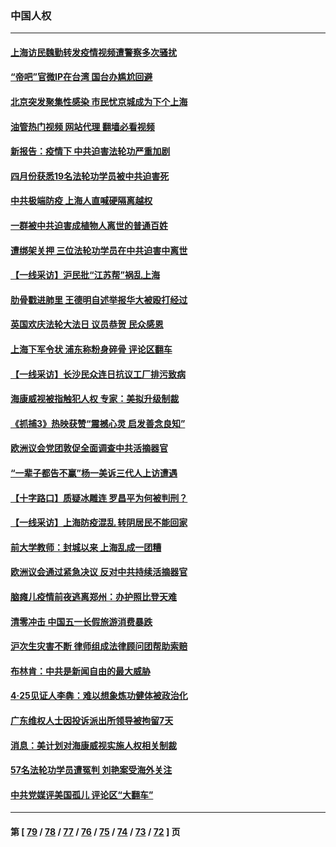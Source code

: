 ### 中国人权
---
#### [上海访民魏勤转发疫情视频遭警察多次骚扰](../../pages/ncid278/n13733148.md?05120045) 
#### [“帝吧”官微IP在台湾 国台办尴尬回避](../../pages/ncid278/n13733056.md?05120045) 
#### [北京突发聚集性感染 市民忧京城成为下个上海](../../pages/ncid278/n13732920.md?05120045) 
#### [油管热门视频 网站代理 翻墙必看视频](http://209.222.30.114:81/youtube.html?05120045)
#### [新报告：疫情下 中共迫害法轮功严重加剧](../../pages/ncid278/n13732612.md?05120045) 
#### [四月份获悉19名法轮功学员被中共迫害死](../../pages/ncid278/n13731456.md?05120045) 
#### [中共极端防疫 上海人直喊硬隔离越权](../../pages/ncid278/n13732359.md?05120045) 
#### [一群被中共迫害成植物人离世的普通百姓](../../pages/ncid278/n13730316.md?05120045) 
#### [遭绑架关押 三位法轮功学员在中共迫害中离世](../../pages/ncid278/n13727134.md?05120045) 
#### [【一线采访】沪民批“江苏帮”祸乱上海](../../pages/ncid278/n13731242.md?05120045) 
#### [肋骨戳进肺里 王德明自述举报华大被殴打经过](../../pages/ncid278/n13730815.md?05120045) 
#### [英国欢庆法轮大法日 议员恭贺 民众感恩](../../pages/ncid278/n13730266.md?05120045) 
#### [上海下军令状 浦东称粉身碎骨 评论区翻车](../../pages/ncid278/n13729974.md?05120045) 
#### [【一线采访】长沙民众连日抗议工厂排污致病](../../pages/ncid278/n13729392.md?05120045) 
#### [海康威视被指触犯人权 专家：美拟升级制裁](../../pages/ncid278/n13729009.md?05120045) 
#### [《抓捕3》热映获赞“震撼心灵 启发善念良知”](../../pages/ncid278/n13729129.md?05120045) 
#### [欧洲议会党团敦促全面调查中共活摘器官](../../pages/ncid278/n13729021.md?05120045) 
#### [“一辈子都告不赢”杨一美诉三代人上访遭遇](../../pages/ncid278/n13728969.md?05120045) 
#### [【十字路口】质疑冰雕连 罗昌平为何被判刑？](../../pages/ncid278/n13728739.md?05120045) 
#### [【一线采访】上海防疫混乱 转阴居民不能回家](../../pages/ncid278/n13728726.md?05120045) 
#### [前大学教师：封城以来 上海乱成一团糟](../../pages/ncid278/n13728515.md?05120045) 
#### [欧洲议会通过紧急决议 反对中共持续活摘器官](../../pages/ncid278/n13728211.md?05120045) 
#### [脑瘫儿疫情前夜逃离郑州：办护照比登天难](../../pages/ncid278/n13728232.md?05120045) 
#### [清零冲击 中国五一长假旅游消费暴跌](../../pages/ncid278/n13727808.md?05120045) 
#### [沪次生灾害不断 律师组成法律顾问团帮助索赔](../../pages/ncid278/n13727729.md?05120045) 
#### [布林肯：中共是新闻自由的最大威胁](../../pages/ncid278/n13727223.md?05120045) 
#### [4‧25见证人李犇：难以想象炼功健体被政治化](../../pages/ncid278/n13726951.md?05120045) 
#### [广东维权人士因投诉派出所领导被拘留7天](../../pages/ncid278/n13727127.md?05120045) 
#### [消息：美计划对海康威视实施人权相关制裁](../../pages/ncid278/n13727090.md?05120045) 
#### [57名法轮功学员遭冤判 刘艳案受海外关注](../../pages/ncid278/n13726210.md?05120045) 
#### [中共党媒评美国孤儿 评论区“大翻车”](../../pages/ncid278/n13726953.md?05120045) 

---
#### 第 [ [79](./79.md?05120045) / [78](./78.md?05120045) / [77](./77.md?05120045) / [76](./76.md?05120045) / [75](./75.md?05120045) / [74](./74.md?05120045) / [73](./73.md?05120045) / [72](./72.md?05120045) ] 页
